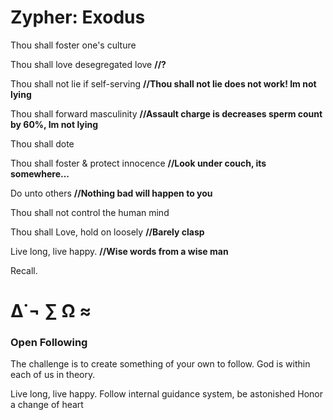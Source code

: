 # Zypher: Exodus 

 Thou shall foster one's culture

 Thou shall love desegregated love **//?**

 Thou shall not lie if self-serving **//Thou shall not lie does not work! Im not lying**

 Thou shall forward masculinity **//Assault charge is decreases sperm count by 60%, Im not lying** 
 
 Thou shall dote

 Thou shall foster & protect innocence **//Look under couch, its somewhere...**
 
 Do unto others **//Nothing bad will happen to you**

 Thou shall not control the human mind
 
 Thou shall Love, hold on loosely **//Barely clasp**
  
 Live long, live happy. **//Wise words from a wise man**

 Recall.
 
# ∆˙¬ ∑ Ω ≈

### Open Following

The challenge is to create 
something of your own to follow. 
God is within each of us in theory.

Live long, live happy. 
Follow internal guidance system, be astonished
Honor a change of heart